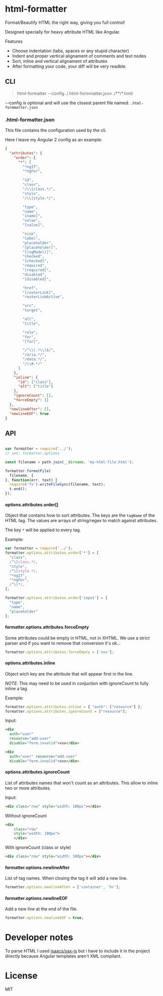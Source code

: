 # html-formatter


Format/Beautify HTML the right way, giving you full control!

Designed specially for heavy attribute HTML like Angular.

Features

* Choose indentation (tabs, spaces or any stupid character)
* Indent and proper vertical alignament of comments and text nodes
* Sort, inline and vertical alignament of attributes
* After formatting your code, your diff will be very readble.


## CLI


> html-formatter --config ./.html-formmatter.json ./**/*.hmtl

--config is optional and will use the closest parent file named: `.html-formmatter.json`

### .html-formatter.json

This file contains the configuration used by the cli.

Here I leave my Angular 2 config as an example:

```json
{
  "attributes": {
    "order": {
      "*": [
        "*ngIf",
        "*ngFor",

        "id",
        "class",
        "/\\[class.*/",
        "style",
        "/\\[style.*/",

        "type",
        "name",
        "[name]",
        "value",
        "[value]",

        "size",
        "label",
        "placeholder",
        "[placeholder]",
        "[(ngModel)]",
        "checked",
        "[checked]",
        "required",
        "[required]",
        "disabled",
        "[disabled]",

        "href",
        "[routerLink]",
        "routerLinkActive",

        "src",
        "target",

        "alt",
        "title",

        "role",
        "for",
        "[for]",

        "/^\\(.*\\)$/",
        "/aria.*/",
        "/data.*/",
        "/\\#.*/"
      ]
    },
    "inline": {
      "id": ["class"],
      "alt": ["title"]
    },
    "ignoreCount": [],
    "forceEmpty": []
  },
  "newlineAfter": [],
  "newlineEOF": true
}
```


## API


```js

var formatter = require('../');
// set: formatter.options

const filename = path.join(__dirname, 'my-html-file.html');

formatter.formatFile(
  filename, {
}, function(err, text) {
  require('fs').writeFileSync(filename, text);
  t.end();
});

```


#### options.attributes.order[]


Object that contains how to sort attributes.
The keys are the `tagName` of the HTML tag.
The values are arrays of string/regex to match against attributes.

The key `*` will be applied to every tag.

Example:

```js
var formatter = require('../');
formatter.options.attributes.order['*'] = [
  "class",
  /^\[class.*/,
  "style",
  /^\[style.*/,
  "*ngIf",
  "*ngFor",
  /^\(*/,
];

formatter.options.attributes.order['input'] = [
  "type",
  "name",
  "placeholder"
];
```


#### formatter.options.attributes.forceEmpty


Some attributes could be empty in HTML, not in XHTML.
We use a strict parser and if you want to remove that conversion it's ok...

```js
formatter.options.attributes.forceEmpty = ['xxx'];
```


#### options.attributes.inline


Object wich key are the attribute that will appear first in the line.

*NOTE*: This may need to be used in conjuction with ignoreCount to
fully inline a tag.

Example:

```js
formatter.options.attributes.inline = { "auth": ["resource"] };
formatter.options.attributes.ignoreCount = ["resource"];
```

Input:
```html
<div
  auth="user"
  resource="add-user"
  disable="form.invalid">xxx</div>
```


```html
<div
  auth="user" resource="add-user"
  disable="form.invalid">xxx</div>
```


#### options.attributes.ignoreCount


List of attributes names that won't count as an attributes.
This allow to inline two or more attributes.

Input:
```html
<div class="row" style="width: 100px"></div>
```

Without ignoreCount
```html
<div
    class="row"
    style="width: 100px">
    </div>

```

With ignoreCount (class or style)

```html
<div class="row" style="width: 100px"></div>

```


#### formatter.options.newlineAfter


List of tag names. When closing the tag it will add a new line.

```js
formatter.options.newlineAfter = ['container', 'hr'];
```


#### formatter.options.newlineEOF


Add a new line at the end of the file.

```js
formatter.options.newlineEOF = true;
```


# Developer notes


To parse HTML I used [isaacs/sax-js](https://github.com/isaacs/sax-js)
but i have to include it in the project directly because Angular
templates aren't XML compilant.


# License


MIT
